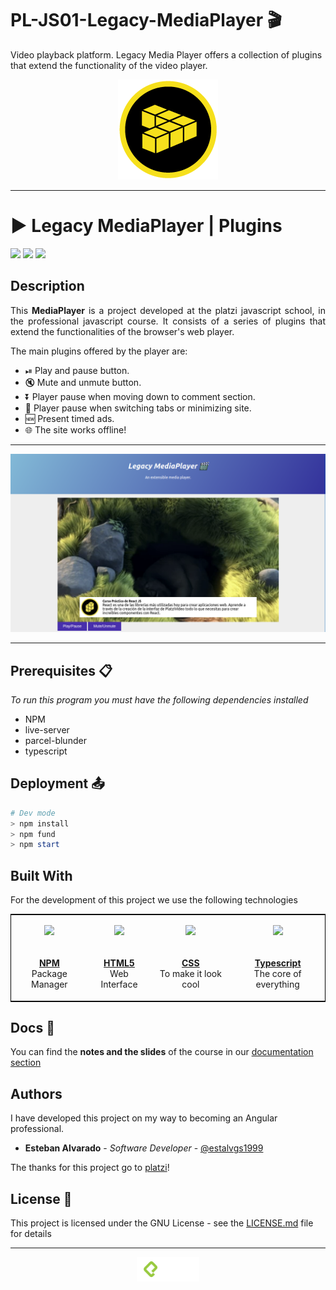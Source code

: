 # PL-JS01-Legacy-MediaPlayer 🎬

Video playback platform. Legacy Media Player offers a collection of plugins that extend the functionality of the video player.

<p align=center><img src="./assets/img/badge-profesional-javascript.webp"></p>

***

# ▶️ Legacy MediaPlayer | Plugins

<p align="left">
  <img
       src="https://camo.githubusercontent.com/a3469255f3fcdead1593919251ab6f438744e9be/68747470733a2f2f63692e6170707665796f722e636f6d2f6170692f70726f6a656374732f7374617475732f346f3338706c743078626f31756263382f6272616e63682f6d61737465723f7376673d74727565">

  <img src = "https://img.shields.io/badge/License-MIT-yellow.svg">

  <img src="https://camo.githubusercontent.com/bc442b82f9ee7ab250bdee5c6fd1f61ee3965952/68747470733a2f2f6170692e636f646163792e636f6d2f70726f6a6563742f62616467652f47726164652f6431313438336130636335633465626439646134666639663763643536363930">
</p>

## Description

<p align=justify>
  This <b>MediaPlayer</b> is a project developed at the platzi javascript school, in the professional javascript course. It consists of a series of plugins that extend the functionalities of the browser's web player.
</p>

<p>The main plugins offered by the player are:</p>
<ul>
  <li>⏯ Play and pause button.</li>
  <li>🔇 Mute and unmute button.</li>
  <li>⏬ Player pause when moving down to comment section.</li>
  <li>📂 Player pause when switching tabs or minimizing site.</li>
  <li>🆕 Present timed ads.</li>
  <li>🌐 The site works offline!</li>
</ul>

*** 

<p align="justify">
  <img src="./assets/img/main.png" >
</p>

***

## Prerequisites 📋

_To run this program you must have the following dependencies installed_

* NPM
* live-server
* parcel-blunder
* typescript

## Deployment 📤

```PowerShell
# Dev mode
> npm install
> npm fund
> npm start
```

## Built With

For the development of this project we use the following technologies

<table style="border:1px solid black;margin-left:auto;margin-right:auto;">
  <tr>
    <td>
      <p align=center><img src="https://upload.wikimedia.org/wikipedia/commons/thumb/d/db/Npm-logo.svg/1200px-Npm-logo.svg.png" width="100"></p>
    </td>
    <td>
      <p align=center><img src="https://external-content.duckduckgo.com/iu/?u=https%3A%2F%2Flogos-download.com%2Fwp-content%2Fuploads%2F2017%2F07%2FHTML5_badge.png&f=1&nofb=1" height="100"></p>
    </td>
    <td>
      <p align=center><img src="https://maxcdn.icons8.com/Share/icon/Logos/css31600.png" height="130"></p>
    </td>
    <td>
      <p align=center><img src="https://external-content.duckduckgo.com/iu/?u=http%3A%2F%2Fwww.darrenmothersele.com%2Fimages%2Fts-logo.png&f=1&nofb=1" width="100"></p>
    </td>
  </tr>
  
  <tr>
    <td>
      <p align=center><a href="https://www.angular.io"><b>NPM</b></a>
        </br>Package Manager</p>
    </td>
    <td>
      <p align=center><a href="https://dotnet.microsoft.com/apps/aspnet"><b>HTML5</b></a>
</br>Web Interface</p>
    </td>
    <td>
      <p align=center>
        <a href="https://developer.android.com/studio"><b>CSS</b></a>
</br>To make it look cool</p>
    </td>
    <td>
      <p align=center> <a href="https://www.microsoft.com/es-es/sql-server/sql-server-downloads"><b>Typescript</b></a>
        </br>The core of everything</p>
    </td>
  </tr>
</table>

## Docs 📖

You can find the <b>notes and the slides</b> of the course in our [documentation section](https://github.com/estalvgs1999/PLJS01-Legacy-MediaPlayer/doc)

## Authors

I have developed this project on my way to becoming an Angular professional.
* **Esteban Alvarado** - *Software Developer* - [@estalvgs1999](https://github.com/estalvgs1999)

The thanks for this project go to [platzi](https://platzi.com/clases/javascript-profesional/)!

## License 📄

This project is licensed under the GNU License - see the [LICENSE.md](https://github.com/PLJS01-Legacy-MediaPlayer/LICENSE) file for details

***
<p align="center">
<img src="./assets/img/platzi_w.png" width="100"/>
</p>
